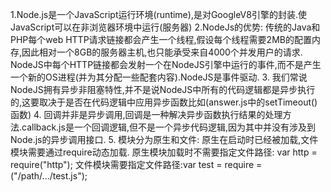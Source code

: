 1.Node.js是一个JavaScript运行环境(runtime),是对GoogleV8引擎的封装.使JavaScript可以在非浏览器环境中运行(服务器)
2.NodeJs的优势: 传统的Java和PHP每个web HTTP请求链接都会产生一个线程,假设每个线程需要2MB的配置内存,因此相对一个8GB的服务器主机,也只能承受来自4000个并发用户的请求.
    NodeJS中每个HTTP链接都会发射一个在NodeJS引擎中运行的事件,而不是产生一个新的OS进程(并为其分配一些配套内容).NodeJS是事件驱动.
3. 我们常说NodeJS拥有异步非阻塞特性,并不是说NodeJS中所有的代码逻辑都是异步执行的,这要取决于是否在代码逻辑中应用异步函数比如(answer.js中的setTimeout()函数)
4. 回调并非是异步调用,回调是一种解决异步函数执行结果的处理方法.callback.js是一个回调逻辑,但不是一个异步代码逻辑,因为其中并没有涉及到Node.js的异步调用接口.
5. 模块分为原生和文件: 原生在启动时已经被加载,文件模块需要通过require动态加载.
    原生模块加载时不需要指定文件路径: var http = require("http");
    文件模块需要指定文件路径:var test = require = ("/path/.../test.js");
    
